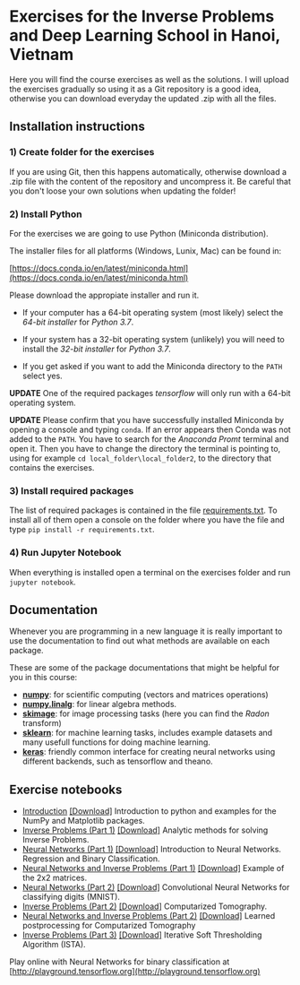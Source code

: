 # Exercises for the Inverse Problems and Deep Learning School in Hanoi, Vietnam 

Here you will find the course exercises as well as the solutions. I will upload the exercises gradually so using it as a Git repository is a good idea, otherwise you can download everyday the updated .zip with all the files.


## Installation instructions

### 1) Create folder for the exercises 
If you are using Git, then this happens automatically, otherwise download a .zip file with the content of the repository and uncompress it. Be careful that you don't loose your own solutions when updating the folder!

### 2) Install Python

For the exercises we are going to use Python (Miniconda distribution).

The installer files for all platforms (Windows, Lunix, Mac) can be found in:

[https://docs.conda.io/en/latest/miniconda.html](https://docs.conda.io/en/latest/miniconda.html)

Please download the appropiate installer and run it.

 - If your computer has a 64-bit operating system (most likely) select the *64-bit installer* for *Python 3.7*.

 - If your system has a 32-bit operating system (unlikely) you will need to install the *32-bit installer* for *Python 3.7*.
 
 - If you get asked if you want to add the Miniconda directory to the `PATH` select yes.
 
**UPDATE**
One of the required packages *tensorflow* will only run with a 64-bit operating system.
 
**UPDATE**
Please confirm that you have successfully installed Miniconda by opening a console and typing `conda`. If an error appears then Conda was not added to the `PATH`. You have to search for the *Anaconda Promt* terminal and open it. Then you have to change the directory the terminal is pointing to, using for example `cd local_folder\local_folder2`, to the directory that contains the exercises.
 
### 3) Install required packages

The list of required packages is contained in the file [requirements.txt](/requirements.txt). To install all of them open a console on the folder where you have the file and type `pip install -r requirements.txt`.

### 4) Run Jupyter Notebook
When everything is installed open a terminal on the exercises folder and run `jupyter notebook`.


## Documentation

Whenever you are programming in a new language it is really important to use the documentation to find out what methods are available on each package. 

These are some of the package documentations that might be helpful for you in this course:
 - [**numpy**](http://www.numpy.org/): for scientific computing (vectors and matrices operations)
 - [**numpy.linalg**](https://docs.scipy.org/doc/numpy/reference/routines.linalg.html): for linear algebra methods.
 - [**skimage**](http://scikit-image.org/docs): for image processing tasks (here you can find the *Radon* transform)
 - [**sklearn**](https://scikit-learn.org): for machine learning tasks, includes example datasets and many usefull functions for doing machine learning.
 - [**keras**](https://keras.io/): friendly common interface for creating neural networks using different backends, such as tensorflow and theano.
 

## Exercise notebooks

 - [Introduction](https://github.com/otero-bremen/hanoi-school/blob/master/introduction.ipynb) <a href="https://raw.githubusercontent.com/otero-bremen/hanoi-school/master/introduction.ipynb" download>[Download]</a> Introduction to python and examples for the NumPy and Matplotlib packages.
 - [Inverse Problems (Part 1)](https://github.com/otero-bremen/hanoi-school/blob/master/inverse_problems_1.ipynb) <a href="https://raw.githubusercontent.com/otero-bremen/hanoi-school/master/inverse_problems_1.ipynb" download>[Download]</a> Analytic methods for solving Inverse Problems.
 - [Neural Networks (Part 1)](https://github.com/otero-bremen/hanoi-school/blob/master/neural_networks_1.ipynb) <a href="https://raw.githubusercontent.com/otero-bremen/hanoi-school/master/neural_networks_1.ipynb" download>[Download]</a> Introduction to Neural Networks. Regression and Binary Classification.
 - [Neural Networks and Inverse Problems (Part 1)](https://github.com/otero-bremen/hanoi-school/blob/master/neural_networks_and_inverse_problems_1.ipynb) <a href="https://raw.githubusercontent.com/otero-bremen/hanoi-school/master/neural_networks_and_inverse_problems_1.ipynb" download>[Download]</a> Example of the 2x2 matrices.
 - [Neural Networks (Part 2)](https://github.com/otero-bremen/hanoi-school/blob/master/neural_networks_2.ipynb) <a href="https://raw.githubusercontent.com/otero-bremen/hanoi-school/master/neural_networks_2.ipynb" download>[Download]</a> Convolutional Neural Networks for classifying digits (MNIST).
 - [Inverse Problems (Part 2)](https://github.com/otero-bremen/hanoi-school/blob/master/inverse_problems_2.ipynb) <a href="https://raw.githubusercontent.com/otero-bremen/hanoi-school/master/inverse_problems_2.ipynb" download>[Download]</a> Computarized Tomography.
 - [Neural Networks and Inverse Problems (Part 2)](https://github.com/otero-bremen/hanoi-school/blob/master/neural_networks_and_inverse_problems_2.ipynb) <a href="https://raw.githubusercontent.com/otero-bremen/hanoi-school/master/neural_networks_and_inverse_problems_2.ipynb" download>[Download]</a> Learned postprocessing for Computarized Tomography
 - [Inverse Problems (Part 3)](https://github.com/otero-bremen/hanoi-school/blob/master/inverse_problems_3.ipynb) <a href="https://raw.githubusercontent.com/otero-bremen/hanoi-school/master/inverse_problems_3.ipynb" download>[Download]</a> Iterative Soft Thresholding Algorithm (ISTA).

Play online with Neural Networks for binary classification at [http://playground.tensorflow.org](http://playground.tensorflow.org)
